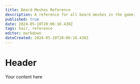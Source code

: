 ```yaml
---
title: Beard Meshes Reference
description: A reference for all beard meshes in the game.
published: true
date: 2024-05-10T20:06:16.430Z
tags: hair, reference
editor: markdown
dateCreated: 2024-05-10T20:06:16.430Z
---
```


# Header
Your content here